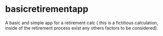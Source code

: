 # basicretirementapp
A basic and simple app for a retirement calc ( this is a 
fictitious calculation, inside of the retirement process exist any others factors 
to be considered).
